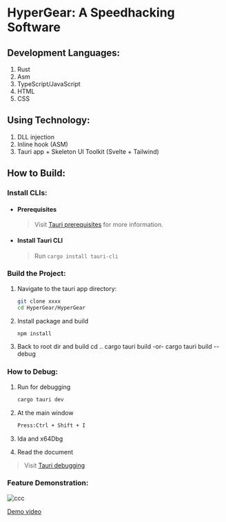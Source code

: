 # HyperGear: A Speedhacking Software

## Development Languages:
1. Rust
2. Asm
3. TypeScript/JavaScript
4. HTML
5. CSS

## Using Technology:
1. DLL injection
2. Inline hook (ASM)
3. Tauri app + Skeleton UI Toolkit (Svelte + Tailwind)

## How to Build:

### Install CLIs:
* #### Prerequisites
  > Visit [Tauri prerequisites](https://tauri.app/v1/guides/getting-started/prerequisites) for more information.
  
* #### Install Tauri CLI
  > Run `cargo install tauri-cli`

### Build the Project:
1. Navigate to the tauri app directory:
   ```bash
   git clone xxxx
   cd HyperGear/HyperGear

2. Install package and build
   ```bash
   npm install
3. Back to root dir and build
   cd ..
   cargo tauri build
   -or-
   cargo tauri build --debug
   
### How to Debug:
1. Run for debugging
   ```bash
   cargo tauri dev
2. At the main window
   ```bash
   Press:Ctrl + Shift + I
3. Ida and x64Dbg
   
4. Read the document
  > Visit [Tauri debugging](https://tauri.app/v1/guides/debugging/vs-code)
   
### Feature Demonstration:
![ccc](https://github.com/plantabt/HyperGear/assets/139223769/74c8e50a-a9c3-41e5-8dba-45fa36fa5a2a)

[Demo video](https://youtu.be/N3KDAUhmiWM)

